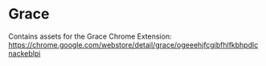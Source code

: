 # Grace

Contains assets for the Grace Chrome Extension: https://chrome.google.com/webstore/detail/grace/ogeeehjfcgibfhlfkbhpdlcnackeblpi
